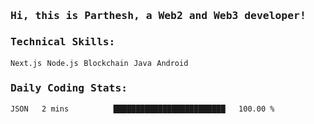 <samp>
    <h3>Hi, this is Parthesh, a Web2 and Web3 developer!</h3>
    <h3>Technical Skills: </h3>
    <code>Next.js</code> <code>Node.js</code> <code>Blockchain</code> <code>Java</code> <code>Android</code>
    <h3>Daily Coding Stats:</h3>
<!--START_SECTION:waka-->

```txt
JSON   2 mins          █████████████████████████   100.00 %
```

<!--END_SECTION:waka-->
</samp>
